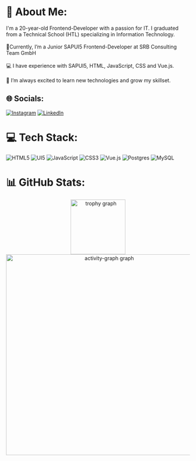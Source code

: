 # 💫 About Me:
I'm a 20-year-old Frontend-Developer with a passion for IT. I graduated from a Technical School (HTL) specializing in Information Technology.<br><br>💼Currently, I’m a Junior SAPUI5 Frontend-Developer at SRB Consulting Team GmbH<br><br>💻 I have experience with SAPUI5, HTML, JavaScript, CSS and Vue.js. <br><br>🚀 I’m always excited to learn new technologies and grow my skillset. 

## 🌐 Socials:
[![Instagram](https://img.shields.io/badge/Instagram-%23E4405F.svg?logo=Instagram&logoColor=white)](https://instagram.com/ruben_muellauer) [![LinkedIn](https://img.shields.io/badge/LinkedIn-%230077B5.svg?logo=linkedin&logoColor=white)](https://linkedin.com/in/ruben-müllauer-540a85295) 

# 💻 Tech Stack:
![HTML5](https://img.shields.io/badge/HTML5-%23E34F26.svg?style=flat-square&logo=HTML5&logoColor=white) ![UI5](https://img.shields.io/badge/UI5-%231572B6.svg?style=flat-square&logo=sap&logoColor=white) ![JavaScript](https://img.shields.io/badge/JavaScript-%231572B6.svg?style=flat-square&logo=javascript&color=yellow&logoColor=white) ![CSS3](https://img.shields.io/badge/CSS-%231572B6.svg?style=flat-square&logo=css&logoColor=white) ![Vue.js](https://img.shields.io/badge/Vue-%2335495e.svg?style=flat-square&logo=vuedotjs&logoColor=%234FC08D) ![Postgres](https://img.shields.io/badge/Postgres-%23316192.svg?style=flat-square&logo=postgresql&logoColor=white) ![MySQL](https://img.shields.io/badge/MySQL-4479A1.svg?style=flat-square&logo=mysql&logoColor=white)
# 📊 GitHub Stats:
<div align="center">
  <img src="https://github-profile-trophy.vercel.app?username=RubenMuellauer&no-frame=false&no-bg=false&theme=dracula&column=2&row=1" height="150" alt="trophy graph" /> <br>
  <img src="https://github-readme-activity-graph.vercel.app/graph?username=RubenMuellauer&theme=dracula&area=false&hide_border=false&hide_title=false" height="550" alt="activity-graph graph"  />
</div>

<!-- Proudly created with GPRM ( https://gprm.itsvg.in ) -->
